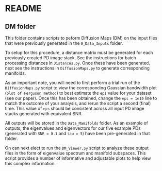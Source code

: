 # README
## DM folder

This folder contains scripts to peform Diffusion Maps (DM) on the input files that were previously generated in the `0_Data_Inputs` folder. 

To setup for this procedure, a distance matrix must be generated for each previously created PD image stack. See the instructions for batch processing distances in `Distances.py`. Once these have been generated, next see the instructions in `DiffusionMaps.py` to generate corresponding manifolds.

As an important note, you will need to first perform a trial run of the `DiffusionMaps.py` script to view the corresponding Gaussian bandwidth plot (`plot of Ferguson method`) to best estimate the `eps` value for your dataset (see our paper). Once this has been obtained, change the `eps = 1e10` line to match the outcome of your analysis, and rerun the script a second (final) time. This value of `eps` should be consistent across all input PD image stacks generated with equivalent SNR.

All outputs will be stored in the `Data_Manifolds` folder. As an example of outputs, the eigenvalues and eigenvectors for our five example PDs (generated with `SNR = 0.1` and `tau = 5`) have been pre-generated in that folder.

On can next elect to run the `DM_Viewer.py` script to analyze these output files in the form of eigenvalue spectrum and manifold subspaces. This script provides a number of informative and adjustable plots to help view this complex information.
